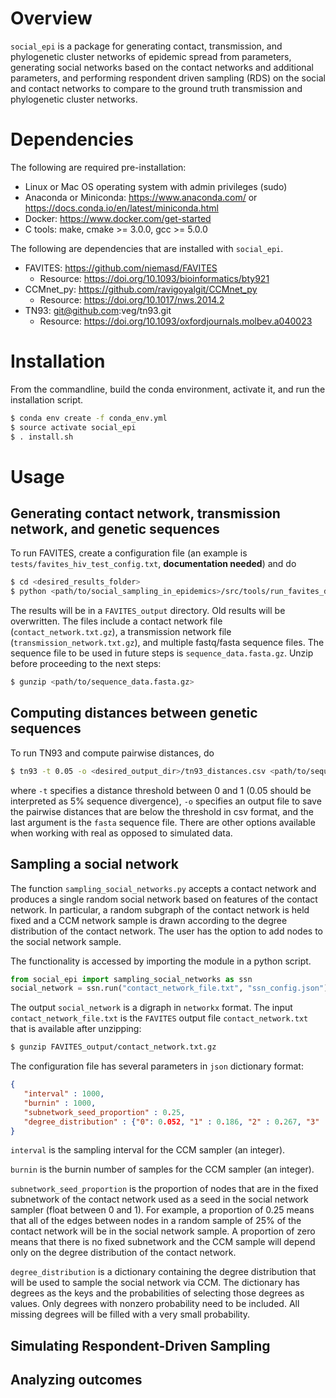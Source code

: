 # Overview

`social_epi` is a package for generating contact, transmission, and phylogenetic cluster networks of epidemic spread from parameters, generating social networks based on the contact networks and additional parameters, and performing respondent driven sampling (RDS) on the social and contact networks to compare to the ground truth transmission and phylogenetic cluster networks.

# Dependencies

The following are required pre-installation:

 * Linux or Mac OS operating system with admin privileges (sudo)
 * Anaconda or Miniconda: https://www.anaconda.com/ or https://docs.conda.io/en/latest/miniconda.html
 * Docker: https://www.docker.com/get-started
 * C tools: make, cmake >= 3.0.0, gcc >= 5.0.0

 The following are dependencies that are installed with `social_epi`.

 * FAVITES: https://github.com/niemasd/FAVITES
    - Resource: https://doi.org/10.1093/bioinformatics/bty921
 * CCMnet_py: https://github.com/ravigoyalgit/CCMnet_py
    - Resource: https://doi.org/10.1017/nws.2014.2
 * TN93: git@github.com:veg/tn93.git
    - Resource: https://doi.org/10.1093/oxfordjournals.molbev.a040023

# Installation

From the commandline, build the conda environment, activate it, and run the installation script.
```bash
$ conda env create -f conda_env.yml
$ source activate social_epi
$ . install.sh
```

 # Usage

 ## Generating contact network, transmission network, and genetic sequences

 To run FAVITES, create a configuration file (an example is `tests/favites_hiv_test_config.txt`, **documentation needed**) and do 

 ```bash
$ cd <desired_results_folder>
$ python <path/to/social_sampling_in_epidemics>/src/tools/run_favites_docker.py -u latest -c <path/to/config>
 ```

 The results will be in a `FAVITES_output` directory. Old results will be overwritten. The files include a contact network file (`contact_network.txt.gz`), a transmission network file (`transmission_network.txt.gz`), and multiple fastq/fasta sequence files. The sequence file to be used in future steps is `sequence_data.fasta.gz`. Unzip before proceeding to the next steps:

 ```bash
 $ gunzip <path/to/sequence_data.fasta.gz>
 ```

 ## Computing distances between genetic sequences

 To run TN93 and compute pairwise distances, do

 ```bash
 $ tn93 -t 0.05 -o <desired_output_dir>/tn93_distances.csv <path/to/sequence_data.fasta>
 ```
 where `-t` specifies a distance threshold between 0 and 1 (0.05 should be interpreted as 5% sequence divergence), `-o` specifies an output file to save the pairwise distances that are below the threshold in csv format, and the last argument is the `fasta` sequence file. There are other options available when working with real as opposed to simulated data.


 ## Sampling a social network

 The function `sampling_social_networks.py` accepts a contact network and produces a single random social network based on features of the contact network. In particular, a random subgraph of the contact network is held fixed and a CCM network sample is drawn according to the degree distribution of the contact network. The user has the option to add nodes to the social network sample.
 
 The functionality is accessed by importing the module in a python script.

 ```python
 from social_epi import sampling_social_networks as ssn
 social_network = ssn.run("contact_network_file.txt", "ssn_config.json")
 ``` 
 
 The output `social_network` is a digraph in `networkx` format. The input `contact_network_file.txt` is the `FAVITES` output file `contact_network.txt` that is available after unzipping:

 ```bash
 $ gunzip FAVITES_output/contact_network.txt.gz
 ```

 The configuration file has several parameters in `json` dictionary format:
 ```json
 {
    "interval" : 1000, 
    "burnin" : 1000, 
    "subnetwork_seed_proportion" : 0.25, 
    "degree_distribution" : {"0": 0.052, "1" : 0.186, "2" : 0.267, "3" : 0.243, "4" : 0.152, "7" : 0.005}
}
 ```
 `interval` is the sampling interval for the CCM sampler (an integer).

 `burnin` is the burnin number of samples for the CCM sampler (an integer).

 `subnetwork_seed_proportion` is the proportion of nodes that are in the fixed subnetwork of the contact network used as a seed in the social network sampler (float between 0 and 1). For example, a proportion of 0.25 means that all of the edges between nodes in a random sample of 25% of the contact network will be in the social network sample. A proportion of zero means that there is no fixed subnetwork and the CCM sample will depend only on the degree distribution of the contact network.

 `degree_distribution` is a dictionary containing the degree distribution that will be used to sample the social network via CCM. The dictionary has degrees as the keys and the probabilities of selecting those degrees as values. Only degrees with nonzero probability need to be included. All missing degrees will be filled with a very small probability. 
 

 ## Simulating Respondent-Driven Sampling

 ## Analyzing outcomes